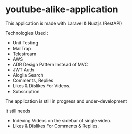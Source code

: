 # youtube-alike-application
This application is made with Laravel & Nuxtjs (RestAPI)

Technologies Used : 
- Unit Testing 
- MailTrap
- Telestream
- AWS
- ADR Design Pattern Instead of MVC
- JWT Auth
- Aloglia Search
- Comments, Replies
- Likes & Dislikes For Videos.
- Subscription


The application is still in progress and under-development

It still needs 

- Indexing Videos on the sidebar of single video.
- Likes & Dislikes For Comments & Replies.
